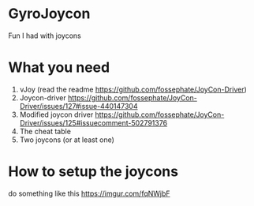 # GyroJoycon
Fun I had with joycons

# What you need
1) vJoy (read the readme https://github.com/fossephate/JoyCon-Driver)
2) Joycon-driver https://github.com/fossephate/JoyCon-Driver/issues/127#issue-440147304
3) Modified joycon driver https://github.com/fossephate/JoyCon-Driver/issues/125#issuecomment-502791376
4) The cheat table
5) Two joycons (or at least one)

# How to setup the joycons
do something like this https://imgur.com/fqNWjbF
